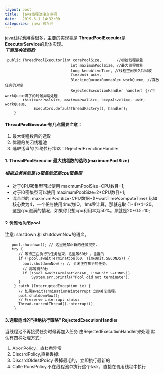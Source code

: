 ```yaml
---
layout: post
title:  java线程池注意事项
date:   2019-6-1 14:32:00
categories: java 线程池
---
```


java线程池用得很多，主要的实现类是 **ThreadPoolExecutor**是**ExecutorService**的具体实现。  
***下面是构造函数***
```
 public ThreadPoolExecutor(int corePoolSize,       //初始线程数量
                              int maximumPoolSize, //最大线程数量
                              long keepAliveTime, //线程空闲多久后回收
                              TimeUnit unit,
                              BlockingQueue<Runnable> workQueue, //存放任务的对垒
                              RejectedExecutionHandler handler) {//当workQueue满了的时候异常处理
        this(corePoolSize, maximumPoolSize, keepAliveTime, unit, workQueue,
             Executors.defaultThreadFactory(), handler);
    }
```

#### ThreadPoolExecutor有几点需要注意：
1. 最大线程数目的选取
2. 优雅的关闭线程池
3. 选取适当的 拒绝执行策略：RejectedExecutionHandler


#### 1. ThreadPoolExecutor 最大线程数的选取(maximumPoolSize)
##### 根据业务类型是 **io密集型**还是**cpu密集型**

 * 对于CPU密集型可以使用 maximumPoolSize=CPU数目+1;
 * 对于IO密集型可以使用 maximumPoolSize=2*CPU数目+1;
 * 混合型的: maximumPoolSize=CPU数据*(1+waitTime/computeTime) 比如核心数为4，一个任务使用4ms为IO，1ms秒计算，那就选取 (1+4)*4=20。这是cpu跑满的情况，如果你只想cpu利用率为50%。那就是20\*0.5=10;

#### 2.优雅地关闭pool
注意: shutdown 和 shutdownNow的语义。
 
```
   pool.shutdown(); // 这里是禁止新的任务提交，
   try {
      // 等待正在执行的任务结束，这里等60秒 ，阻塞的
      if (!pool.awaitTermination(60, TimeUnit.SECONDS)) {
        pool.shutdownNow(); // 关闭正在执行的任务。
        // 再等待50秒
        if (!pool.awaitTermination(60, TimeUnit.SECONDS))
            System.err.println("Pool did not terminate");
      }
    } catch (InterruptedException ie) {
      // 如果awaitTermination被interrupt 立即关闭线程。
      pool.shutdownNow();
      // Preserve interrupt status
      Thread.currentThread().interrupt();
    }
```

#### 3.选取适当的“拒绝执行策略” RejectedExecutionHandler
当线程池不再接受任务时候再加入任务 由RejectedExecutionHandler来处理
默认有四种处理方式:
1. AbortPolicy，直接抛异常
2. DiscardPolicy,直接丢掉:
3. DiscardOldestPolicy 丢掉最老的，立即执行最新的 
4. CallerRunsPolicy 不在线程池中执行这个task，直接在调用线程中执行